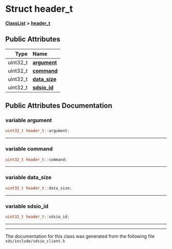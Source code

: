 

# Struct header\_t



[**ClassList**](annotated.md) **>** [**header\_t**](structheader__t.md)


























## Public Attributes

| Type | Name |
| ---: | :--- |
|  uint32\_t | [**argument**](#variable-argument)  <br> |
|  uint32\_t | [**command**](#variable-command)  <br> |
|  uint32\_t | [**data\_size**](#variable-data_size)  <br> |
|  uint32\_t | [**sdsio\_id**](#variable-sdsio_id)  <br> |












































## Public Attributes Documentation




### variable argument 

```C++
uint32_t header_t::argument;
```




<hr>



### variable command 

```C++
uint32_t header_t::command;
```




<hr>



### variable data\_size 

```C++
uint32_t header_t::data_size;
```




<hr>



### variable sdsio\_id 

```C++
uint32_t header_t::sdsio_id;
```




<hr>

------------------------------
The documentation for this class was generated from the following file `sds/include/sdsio_client.h`

